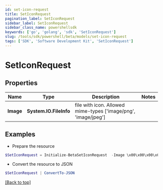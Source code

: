 ```yaml
---
id: set-icon-request
title: SetIconRequest
pagination_label: SetIconRequest
sidebar_label: SetIconRequest
sidebar_class_name: powershellsdk
keywords: ['go', 'golang', 'sdk', 'SetIconRequest'] 
slug: /tools/sdk/powershell/beta/models/set-icon-request
tags: ['SDK', 'Software Development Kit', 'SetIconRequest']
---
```



# SetIconRequest

## Properties

Name | Type | Description | Notes
------------ | ------------- | ------------- | -------------
**Image** |  **System.IO.FileInfo** | file with icon. Allowed mime-types [&#39;image/png&#39;, &#39;image/jpeg&#39;] | 

## Examples

- Prepare the resource
```powershell
$SetIconRequest = Initialize-BetaSetIconRequest  -Image \x00\x00\x00\x02
```

- Convert the resource to JSON
```powershell
$SetIconRequest | ConvertTo-JSON
```


[[Back to top]](#) 

